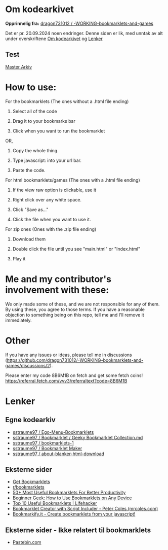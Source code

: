 # Om kodearkivet
**Opprinnelig fra:** [dragon731012 / -WORKING-bookmarklets-and-games](https://github.com/dragon731012/-WORKING-bookmarklets-and-games)

Det er pr. 20.09.2024 noen endringer. Denne siden er lik, med unntak av alt under overskriftene [Om kodearkivet](https://github.com/sstraume97/Bookmarklet/tree/main?tab=readme-ov-file#om-kodearkivet) og [Lenker](https://github.com/sstraume97/Bookmarklet/tree/main?tab=readme-ov-file#lenker)

## Test
[Master Arkiv](javascript:(function(){window.s0=document.createElement('script');window.s0.setAttribute('type','text/javascript');window.s0.setAttribute('src','https://bookmarkify.it/bookmarklets/66906/raw');document.getElementsByTagName('body')[0].appendChild(window.s0);})();)

# How to use:

For the bookmarklets (The ones without a .html file ending)

1. Select all of the code

2. Drag it to your bookmarks bar

3. Click when you want to run the bookmarklet

OR,

1. Copy the whole thing.

2. Type javascript: into your url bar.

3. Paste the code.

For html bookmarklets/games (The ones with a .html file ending)

1. If the view raw option is clickable, use it

2. Right click over any white space.

3. Click "Save as..."

4. Click the file when you want to use it.

For zip ones (Ones with the .zip file ending)

1. Download them

2. Double click the file until you see "main.html" or "Index.html"

3. Play it

# Me and my contributor's involvement with these:

We only made some of these, and we are not responsible for any of them. By using these, you agree to those terms. If you have a reasonable objection to something being on this repo, tell me and I'll remove it immediately.

# Other
If you have any issues or ideas, please tell me in discussions (https://github.com/dragon731012/-WORKING-bookmarklets-and-games/discussions/2).

Please enter my code 8B6M1B on fetch and get some fetch coins! https://referral.fetch.com/vvv3/referraltext?code=8B6M1B

# Lenker
## Egne kodearkiv
* [sstraume97 / Ego-Menu-Bookmarklets](https://github.com/sstraume97/Ego-Menu-Bookmarklets)
* [sstraume97 / Bookmarklet / Geeky Bookmarklet Collection.md](https://github.com/sstraume97/Bookmarklet/blob/main/Geeky%20Bookmarklet%20Collection.md)
* [sstraume97 / bookmarklets-1](https://github.com/sstraume97/bookmarklets-1)
* [sstraume97 / Bookmarklet Maker](https://github.com/sstraume97/bookmarklet-maker)
* [sstraume97 / about-blanker-html-download](https://github.com/sstraume97/about-blanker-html-download)

## Eksterne sider
* [Get Bookmarklets](https://getbookmarklets.com/)
* [r/bookmarklets](https://www.reddit.com/r/bookmarklets/)
* [50+ Most Useful Bookmarklets For Better Productivity](https://www.hongkiat.com/blog/100-useful-bookmarklets-for-better-productivity-ultimate-list/)
* [Beginner Geek: How to Use Bookmarklets on Any Device](https://www.howtogeek.com/189358/beginner-geek-how-to-use-bookmarklets-on-any-device/)
* [Top 10 Useful Bookmarklets | Lifehacker](https://lifehacker.com/top-10-useful-bookmarklets-395697)
* [Bookmarklet Creator with Script Includer - Peter Coles (mrcoles.com)](https://mrcoles.com/bookmarklet/)
* [Bookmarkify.it - Create bookmarklets from your javascript!](https://bookmarkify.it/)

## Eksterne sider - Ikke relatert til bookmarklets
* [Pastebin.com](https://pastebin.com/)
